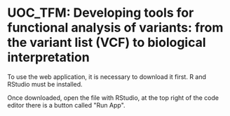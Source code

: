 # UOC_TFM: Developing tools for functional analysis of variants: from the variant list (VCF) to biological interpretation

To use the web application, it is necessary to download it first.
R and RStudio must be installed.

Once downloaded, open the file with RStudio, at the top right of the code editor there is a button called "Run App".

